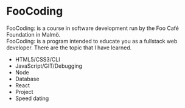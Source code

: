 # FooCoding
FooCoding: is a course in software development run by the Foo Café Foundation in Malmö.<br>
FooCoding: is a program intended to educate you as a fullstack web developer.
There are the topic that I have learned.
<ul>
<li>HTML5/CSS3/CLI</li>
<li>JavaScript/GIT/Debugging</li>
<li>Node</li>
<li>Database</li>
<li>React</li>
<li>Project</li>
<li>Speed dating</li>
